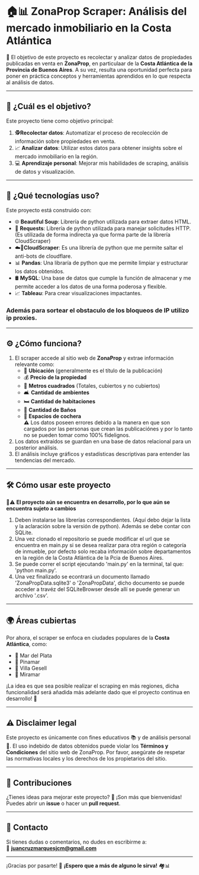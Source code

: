 # 🏠📊 **ZonaProp Scraper: Análisis del mercado inmobiliario en la Costa Atlántica**  

🚀 El objetivo de este proyecto es recolectar y analizar datos de propiedades publicadas en venta en **ZonaProp**, en particulaar de la **Costa Atlántica de la Provincia de Buenos Aires**. A su vez, resulta una oportunidad perfecta para poner en práctica conceptos y herramientas aprendidos en lo que respecta al análisis de datos.

---

## 🌟 **¿Cuál es el objetivo?**  

Este proyecto tiene como objetivo principal:  

1. 🕵️**Recolectar datos**: Automatizar el proceso de recolección de información sobre propiedades en venta.  
2. 📈 **Analizar datos**: Utilizar estos datos para obtener insights sobre el mercado inmobiliario en la región.  
3. 💻 **Aprendizaje personal**: Mejorar mis habilidades de scraping, análisis de datos y visualización.  

---

## 🚀 **¿Qué tecnologías uso?**  

Este proyecto está construido con:  

- 🌐 **Beautiful Soup**: Librería de python utilizada para extraer datos HTML.  
- 🔄 **Requests**: Librería de python utilizada para manejar solicitudes HTTP. (Es utilizada de forma indirecta ya que forma parte de la librería CloudScraper)
- ☁️🚪**CloudScraper**: Es una librería de python que me permite saltar el anti-bots de cloudflare.
- 📊 **Pandas**: Una libraría de python que me permite limpiar y estructurar los datos obtenidos.  
- 🛢️ **MySQL**: Una base de datos que cumple la función de almacenar y me permite acceder a los datos de una forma poderosa y flexible.
- 📈 **Tableau**: Para crear visualizaciones impactantes.  

### Además para sortear el obstaculo de los bloqueos de IP utilizo ip proxies.

---

## ⚙️ **¿Cómo funciona?**  

1. El scraper accede al sitio web de **ZonaProp** y extrae información relevante como:  
   - 🏡 **Ubicación** (generalmente es el título de la publicación)
   - 💰 **Precio de la propiedad**  
   - 📐 **Metros cuadrados** (Totales, cubiertos y no cubiertos)
   - 🛋️ **Cantidad de ambientes**
   - 🛏️ **Cantidad de habitaciones**  
   - 🚽 **Cantidad de Baños**
   - 🚗 **Espacios de cochera**  
    ⚠️ Los datos poseen errores debido a la manera en que son cargados por las personas que crean las publicaciónes y por lo tanto no se pueden tomar como 100% fidelignos.
2. Los datos extraídos se guardan en una base de datos relacional para un posterior análisis.  
3. El análisis incluye gráficos y estadísticas descriptivas para entender las tendencias del mercado.  

---

## 🛠️ **Cómo usar este proyecto**  

🚧⚠️ **El proyecto aún se encuentra en desarrollo, por lo que aún se encuentra sujeto a cambios**

1. Deben instalarse las librerías correspondientes. (Aquí debo dejar la lista y la aclaración sobre la versión de python). Además se debe contar con SQLite.
2. Una vez clonado el repositorio se puede modificar el url que se encuentra en main.py si se desea realizar para otra región o categoría de inmueble, por defecto solo recaba información sobre departamentos en la región de la Costa Atlántica de la Pcia de Buenos Aires.
3. Se puede correr el script ejecutando 'main.py' en la terminal, tal que: 'python main.py'.
4. Una vez finalizado se econtrará un documento llamado 'ZonaPropData.sqlite3' o 'ZonaPropData', dicho documento se puede acceder a travéz del SQLiteBrowser desde allí se puede generar un archivo '.csv'.

---

## 🌍 **Áreas cubiertas**  

Por ahora, el scraper se enfoca en ciudades populares de la **Costa Atlántica**, como:  

- 📍 Mar del Plata  
- 📍 Pinamar  
- 📍 Villa Gesell  
- 📍 Miramar  

¡La idea es que sea posible realizar el scraping en más regiones, dicha funcionalidad será añadida más adelante dado que el proyecto continua en desarrollo! 🚧  

---

## ⚠️ **Disclaimer legal**  

Este proyecto es únicamente con fines educativos 📚 y de análisis personal 🔬. El uso indebido de datos obtenidos puede violar los **Términos y Condiciones** del sitio web de ZonaProp. Por favor, asegúrate de respetar las normativas locales y los derechos de los propietarios del sitio.  

---

## 🤝 **Contribuciones**  

¿Tienes ideas para mejorar este proyecto? 🤔 ¡Son más que bienvenidas! Puedes abrir un **issue** o hacer un **pull request**.  

---

## 📧 **Contacto**  

Si tienes dudas o comentarios, no dudes en escribirme a:  
📩 **juancruzmarquesjcm@gmail.com**  

---

¡Gracias por pasarte! 🌊 **¡Espero que a más de alguno le sirva!** 🏘️📊  

